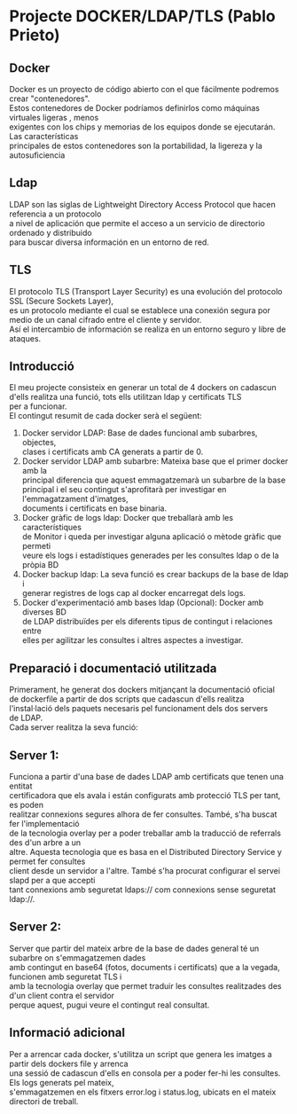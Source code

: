 # Projecte DOCKER/LDAP/TLS (Pablo Prieto)

## Docker

Docker es un proyecto de código abierto con el que fácilmente podremos crear "contenedores".  
Estos contenedores de Docker podríamos definirlos como máquinas virtuales ligeras , menos  
exigentes con los chips y memorias de los equipos donde se ejecutarán. Las características  
principales de estos contenedores son la portabilidad, la ligereza y la autosuficiencia  

## Ldap

LDAP son las siglas de Lightweight Directory Access Protocol que hacen referencia a un protocolo  
a nivel de aplicación que permite el acceso a un servicio de directorio ordenado y distribuido  
para buscar diversa información en un entorno de red.  

## TLS

El protocolo TLS (Transport Layer Security) es una evolución del protocolo SSL (Secure Sockets Layer),  
es un protocolo mediante el cual se establece una conexión segura por medio de un canal cifrado entre el cliente y servidor.  
Así el intercambio de información se realiza en un entorno seguro y libre de ataques.  

## Introducció

El meu projecte consisteix en generar un total de 4 dockers on cadascun  
d'ells realitza una funció, tots ells utilitzan ldap y certificats TLS  
per a funcionar.  
El contingut resumit de cada docker serà el següent:  
1. Docker servidor LDAP: Base de dades funcional amb subarbres, objectes,  
clases i certificats amb CA generats a partir de 0.  
2. Docker servidor LDAP amb subarbre: Mateixa base que el primer docker amb la  
principal diferencia que aquest emmagatzemarà un subarbre de la base principal i
el seu contingut s'aprofitarà per investigar en l'emmagatzament d'imatges,  
documents i certificats en base binaria.  
3. Docker gràfic de logs ldap: Docker que treballarà amb les característiques  
de Monitor i queda per investigar alguna aplicació o mètode gràfic que permeti  
veure els logs i estadístiques generades per les consultes ldap o de la pròpia BD  
4. Docker backup ldap: La seva funció es crear backups de la base de ldap i  
generar registres de logs cap al docker encarregat dels logs.  
5. Docker d'experimentació amb bases ldap (Opcional): Docker amb diverses BD  
de LDAP distribuïdes per els diferents tipus de contingut i relaciones entre  
elles per agilitzar les consultes i altres aspectes a investigar.  

## Preparació i documentació utilitzada

Primerament, he generat dos dockers mitjançant la documentació oficial  
de dockerfile a partir de dos scripts que cadascun d'ells realitza  
l'instal·lació dels paquets necesaris pel funcionament dels dos servers  
de LDAP.  
Cada server realitza la seva funció:  
## Server 1:  
Funciona a partir d'una base de dades LDAP amb certificats que tenen una entitat  
certificadora que els avala i están configurats amb protecció TLS per tant, es poden  
realitzar connexions segures alhora de fer consultes. També, s'ha buscat fer l'implementació  
de la tecnologia overlay per a poder treballar amb la traducció de referrals des d'un arbre a un  
altre. Aquesta tecnologia que es basa en el Distributed Directory Service y permet fer consultes  
client desde un servidor a l'altre. També s'ha procurat configurar el servei slapd per a que accepti  
tant connexions amb seguretat ldaps:// com connexions sense seguretat ldap://.  
## Server 2:
Server que partir del mateix arbre de la base de dades general té un subarbre on s'emmagatzemen dades  
amb contingut en base64 (fotos, documents i certificats) que a la vegada, funcionen amb seguretat TLS i  
amb la tecnologia overlay que permet traduir les consultes realitzades des d'un client contra el servidor  
perque aquest, pugui veure el contingut real consultat.  
## Informació adicional
Per a arrencar cada docker, s'utilitza un script que genera les imatges a partir dels dockers file y arrenca  
una sessió de cadascun d'ells en consola per a poder fer-hi les consultes. Els logs generats pel mateix,  
s'emmagatzemen en els fitxers error.log i status.log, ubicats en el mateix directori de treball.

